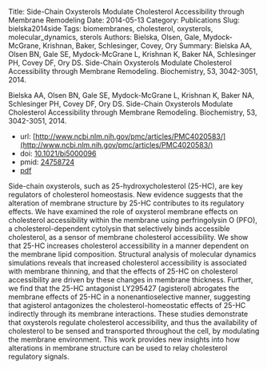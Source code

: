 Title: Side-Chain Oxysterols Modulate Cholesterol Accessibility through Membrane Remodeling
Date: 2014-05-13
Category: Publications
Slug: bielska2014side
Tags: biomembranes, cholesterol, oxysterols, molecular_dynamics, sterols
Authors: Bielska, Olsen, Gale, Mydock-McGrane, Krishnan, Baker, Schlesinger, Covey, Ory
Summary: Bielska AA, Olsen BN, Gale SE, Mydock-McGrane L, Krishnan K, Baker NA, Schlesinger PH, Covey DF, Ory DS. Side-Chain Oxysterols Modulate Cholesterol Accessibility through Membrane Remodeling. Biochemistry, 53, 3042-3051, 2014. 

Bielska AA, Olsen BN, Gale SE, Mydock-McGrane L, Krishnan K, Baker NA, Schlesinger PH, Covey DF, Ory DS. Side-Chain Oxysterols Modulate Cholesterol Accessibility through Membrane Remodeling. Biochemistry, 53, 3042-3051, 2014. 

* url: [http://www.ncbi.nlm.nih.gov/pmc/articles/PMC4020583/](http://www.ncbi.nlm.nih.gov/pmc/articles/PMC4020583/)
* doi: [10.1021/bi5000096](http://dx.doi.org/10.1021/bi5000096)
* pmid: [24758724](http://www.ncbi.nlm.nih.gov/pubmed/24758724)
* [pdf](http://sobolevnrm.github.io/papers/bielska2014side.pdf)

Side-chain oxysterols, such as 25-hydroxycholesterol (25-HC), are key regulators of cholesterol homeostasis. New evidence suggests that the alteration of membrane structure by 25-HC contributes to its regulatory effects. We have examined the role of oxysterol membrane effects on cholesterol accessibility within the membrane using perfringolysin O (PFO), a cholesterol-dependent cytolysin that selectively binds accessible cholesterol, as a sensor of membrane cholesterol accessibility. We show that 25-HC increases cholesterol accessibility in a manner dependent on the membrane lipid composition. Structural analysis of molecular dynamics simulations reveals that increased cholesterol accessibility is associated with membrane thinning, and that the effects of 25-HC on cholesterol accessibility are driven by these changes in membrane thickness. Further, we find that the 25-HC antagonist LY295427 (agisterol) abrogates the membrane effects of 25-HC in a nonenantioselective manner, suggesting that agisterol antagonizes the cholesterol-homeostatic effects of 25-HC indirectly through its membrane interactions. These studies demonstrate that oxysterols regulate cholesterol accessibility, and thus the availability of cholesterol to be sensed and transported throughout the cell, by modulating the membrane environment. This work provides new insights into how alterations in membrane structure can be used to relay cholesterol regulatory signals.
